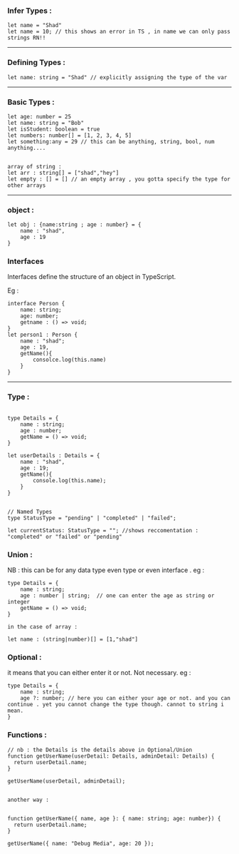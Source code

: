 ### Infer Types :
```
let name = "Shad"
let name = 10; // this shows an error in TS , in name we can only pass strings RN!!
```
---------------

### Defining Types :
```
let name: string = "Shad" // explicitly assigning the type of the var
```
--------------------------

### Basic Types :
```
let age: number = 25
let name: string = "Bob"
let isStudent: boolean = true
let numbers: number[] = [1, 2, 3, 4, 5]
let something:any = 29 // this can be anything, string, bool, num anything....


array of string :
let arr : string[] = ["shad","hey"]
let empty : [] = [] // an empty array , you gotta specify the type for other arrays
```
--------------------------


### object : 
```
let obj : {name:string ; age : number} = {
    name : "shad",
    age : 19
}
```

### Interfaces
Interfaces define the structure of an object in TypeScript.

Eg :
```
interface Person {
    name: string;
    age: number;
    getname : () => void;
}
let person1 : Person {
    name : "shad";
    age : 19,
    getName(){
        consolce.log(this.name)
    }
}
```

-----------

### Type : 
```

type Details = {
    name : string;
    age : number;
    getName = () => void;
}

let userDetails : Details = {
    name : "shad",
    age : 19;
    getName(){
        console.log(this.name);
    }
}


// Named Types
type StatusType = "pending" | "completed" | "failed";

let currentStatus: StatusType = ""; //shows reccomentation :  "completed" or "failed" or "pending"
```

### Union : 
NB : this can be for any data type even type or even interface . eg : 

```
type Details = {
    name : string;
    age : number | string;  // one can enter the age as string or integer
    getName = () => void;
}

in the case of array :

let name : (string|number)[] = [1,"shad"]
```

### Optional : 
it means that you can either enter it or not. Not necessary. eg : 

```
type Details = {
    name : string;
    age ?: number; // here you can either your age or not. and you can continue . yet you cannot change the type though. cannot to string i mean.
}
``` 

### Functions : 

```
// nb : the Details is the details above in Optional/Union
function getUserName(userDetail: Details, adminDetail: Details) {
  return userDetail.name;
}

getUserName(userDetail, adminDetail);


another way :


function getUserName({ name, age }: { name: string; age: number}) {
  return userDetail.name;
}

getUserName({ name: "Debug Media", age: 20 });
```
